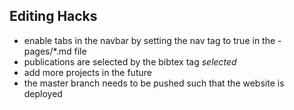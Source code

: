 ## Editing Hacks

* enable tabs in the navbar by setting the nav tag to true in the -pages/*.md file
* publications are selected by the bibtex tag *selected*
* add more projects in the future
* the master branch needs to be pushed such that the website is deployed